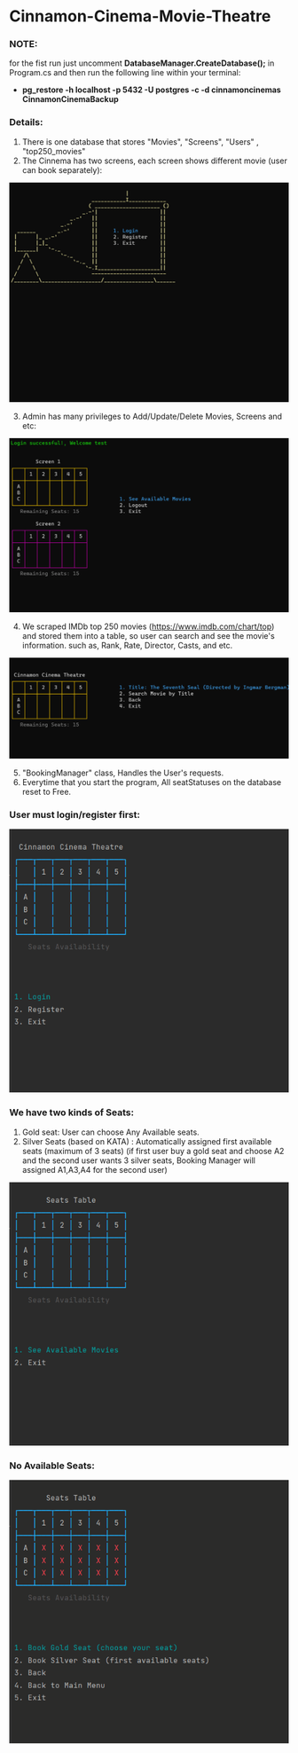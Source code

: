 # Cinnamon-Cinema-Movie-Theatre

### NOTE:

for the fist run just uncomment **DatabaseManager.CreateDatabase();** in Program.cs and then run the following line within your terminal:

* **pg_restore -h localhost -p 5432 -U postgres -c -d cinnamoncinemas CinnamonCinemaBackup**

### Details:
1. There is one database that stores "Movies", "Screens", "Users" , "top250_movies"
2. The Cinnema has two screens, each screen shows different movie (user can book separately):

![](https://github.com/vahidkianfar/Cinnamon-Cinema-Movie-Theatre/blob/master/Cinnamon-Cinema-Movie-Theatre/Gif/TwoScreen-VS.gif)

3. Admin has many privileges to Add/Update/Delete Movies, Screens and etc:

![](https://github.com/vahidkianfar/Cinnamon-Cinema-Movie-Theatre/blob/master/Cinnamon-Cinema-Movie-Theatre/Gif/AdminMenu.gif)

4. We scraped IMDb top 250 movies (https://www.imdb.com/chart/top) and stored them into a table, so user can search and see the movie's information.
   such as, Rank, Rate, Director, Casts, and etc.
   
![](https://github.com/vahidkianfar/Cinnamon-Cinema-Movie-Theatre/blob/master/Cinnamon-Cinema-Movie-Theatre/Gif/IMDb250Top.gif)
   
5. "BookingManager" class, Handles the User's requests.
6. Everytime that you start the program, All seatStatuses on the database reset to Free.


### User must login/register first:

![](https://github.com/vahidkianfar/Cinnamon-Cinema-Movie-Theatre/blob/master/Cinnamon-Cinema-Movie-Theatre/Gif/CinnamonCinema-Login-Register.gif)

### We have two kinds of Seats:
1. Gold seat: User can choose Any Available seats.
2. Silver Seats (based on KATA) : Automatically assigned first available seats (maximum of 3 seats)
   (if first user buy a gold seat and choose A2 and the second user wants 3 silver seats, Booking Manager will assigned A1,A3,A4 for the second user)

![](https://github.com/vahidkianfar/Cinnamon-Cinema-Movie-Theatre/blob/master/Cinnamon-Cinema-Movie-Theatre/Gif/CinnamonCinema.gif)
 
### No Available Seats:

   ![](https://github.com/vahidkianfar/Cinnamon-Cinema-Movie-Theatre/blob/master/Cinnamon-Cinema-Movie-Theatre/Gif/CinnamonCinema-NoAvailableSeats.gif)
   
